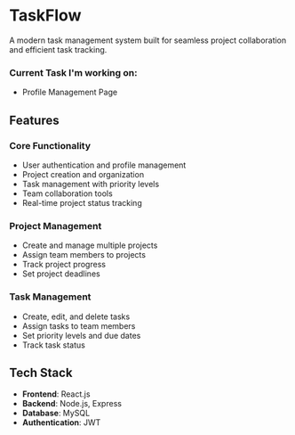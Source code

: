 # TaskFlow

A modern task management system built for seamless project collaboration and efficient task tracking.

### Current Task I'm working on:
- Profile Management Page

## Features

### Core Functionality
- User authentication and profile management 
- Project creation and organization
- Task management with priority levels
- Team collaboration tools
- Real-time project status tracking

### Project Management
- Create and manage multiple projects
- Assign team members to projects
- Track project progress
- Set project deadlines

### Task Management
- Create, edit, and delete tasks
- Assign tasks to team members
- Set priority levels and due dates
- Track task status

## Tech Stack
- **Frontend**: React.js
- **Backend**: Node.js, Express
- **Database**: MySQL
- **Authentication**: JWT

